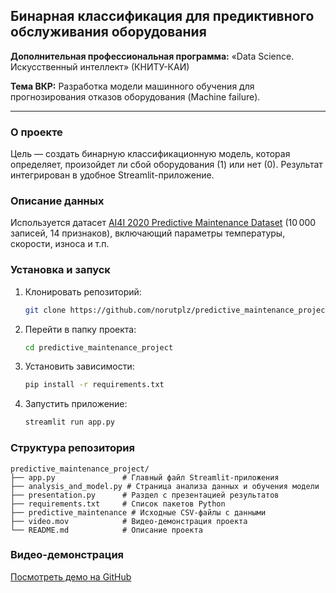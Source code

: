 ## Бинарная классификация для предиктивного обслуживания оборудования

**Дополнительная профессиональная программа:** «Data Science. Искусственный интеллект» (КНИТУ-КАИ)

**Тема ВКР:** Разработка модели машинного обучения для прогнозирования отказов оборудования (Machine failure).

---

### О проекте

Цель — создать бинарную классификационную модель, которая определяет, произойдет ли сбой оборудования (1) или нет (0). Результат интегрирован в удобное Streamlit-приложение.

### Описание данных

Используется датасет [AI4I 2020 Predictive Maintenance Dataset](https://archive.ics.uci.edu/dataset/601/predictive+maintenance+dataset) (10 000 записей, 14 признаков), включающий параметры температуры, скорости, износа и т.п.

### Установка и запуск

1. Клонировать репозиторий:

   ```bash
   git clone https://github.com/norutplz/predictive_maintenance_project.git
   ```
2. Перейти в папку проекта:

   ```bash
   cd predictive_maintenance_project
   ```
3. Установить зависимости:

   ```bash
   pip install -r requirements.txt
   ```
4. Запустить приложение:

   ```bash
   streamlit run app.py
   ```

### Структура репозитория

```
predictive_maintenance_project/
├── app.py               # Главный файл Streamlit-приложения
├── analysis_and_model.py # Страница анализа данных и обучения модели
├── presentation.py      # Раздел с презентацией результатов
├── requirements.txt     # Список пакетов Python
├── predictive_maintenance # Исходные CSV-файлы с данными
├── video.mov            # Видео-демонстрация проекта
└── README.md            # Описание проекта 
```

### Видео-демонстрация

[Посмотреть демо на GitHub](https://github.com/norutplz/predictive_maintenance_project.git/blob/main/video.mov)

